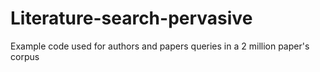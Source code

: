 # Literature-search-pervasive

Example code used for authors and papers queries in a 2 million paper's corpus 
